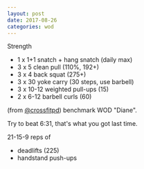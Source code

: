 ```yaml
---
layout: post
date: 2017-08-26
categories: wod
---
```


<!--
**Chris - <span></span>**
-->

Strength
- 1 x 1+1 snatch + hang snatch (daily max)
- 3 x 5 clean pull (110%, 192+)
- 3 x 4 back squat (275+)
- 3 x 30 yoke carry (30 steps, use barbell)
- 3 x 10-12 weighted pull-ups (15)
- 2 x 6-12 barbell curls (60)

(from [@crossfitpd](http://crossfitpd.com)) benchmark WOD "Diane".

Try to beat 6:31, that's what you got last time.

21-15-9 reps of
- deadlifts (225)
- handstand push-ups
